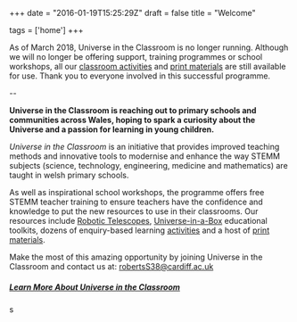 +++
date = "2016-01-19T15:25:29Z"
draft = false
title = "Welcome"

tags = ['home']
+++

As of March 2018, Universe in the Classroom is no longer running. Although we will no longer be offering support, training programmes or school workshops, all our [classroom activities](/activities/) and [print materials](/print-resources/) are still available for use. Thank you to everyone involved in this successful programme.


--

**Universe in the Classroom is reaching out to primary schools and communities across Wales, hoping to spark a curiosity about the Universe and a passion for learning in young children.**

*Universe in the Classroom* is an initiative that provides improved teaching methods and innovative tools to modernise and enhance the way STEMM subjects (science, technology, engineering, medicine and mathematics) are taught in welsh primary schools. 

As well as inspirational school workshops, the programme offers free STEMM teacher training to ensure teachers have the confidence and knowledge to put the new resources to use in their classrooms. Our resources include [Robotic Telescopes](/robotic-telescope-for-wales/), [Universe-in-a-Box](/universe-in-a-box/) educational toolkits, dozens of enquiry-based learning [activities](/activities/) and a host of [print materials](/print-resources/). 

Make the most of this amazing opportunity by joining Universe in the Classroom and contact us at: [robertsS38@cardiff.ac.uk](mailto:robertsS38@cardiff.ac.uk) 

##### [Learn More About Universe in the Classroom](/about/)
s